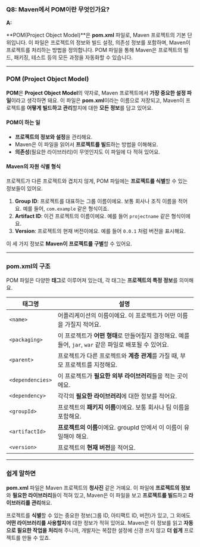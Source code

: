 ### **Q8: Maven에서 POM이란 무엇인가요?**

**A:**

**POM(Project Object Model)**은 **pom.xml** 파일로, Maven 프로젝트의 기본 단위입니다. 이 파일은 프로젝트의 정보와 빌드 설정, 의존성 정보를 포함하며, Maven이 프로젝트를 처리하는 방법을 정의합니다. POM 파일을 통해 Maven은 프로젝트의 빌드, 패키징, 테스트 등의 모든 과정을 자동화할 수 있습니다.

---

### **POM (Project Object Model)**

**POM**은 **Project Object Model**의 약자로, Maven 프로젝트에서 **가장 중요한 설정 파일**이라고 생각하면 돼요. 이 파일은 **pom.xml**이라는 이름으로 저장되고, Maven이 프로젝트를 **어떻게 빌드하고 관리**할지에 대한 **모든 정보**를 담고 있어요.

#### **POM이 하는 일**
- **프로젝트의 정보와 설정**을 관리해요.
- Maven은 이 파일을 읽어서 **프로젝트를 빌드**하는 방법을 이해해요.
- **의존성**(필요한 라이브러리)이 무엇인지도 이 파일에 다 적혀 있어요.

#### **Maven의 자원 식별 형식**
프로젝트가 다른 프로젝트와 겹치지 않게, POM 파일에는 **프로젝트를 식별**할 수 있는 정보들이 있어요.

1. **Group ID**: 프로젝트를 대표하는 그룹 이름이에요. 보통 회사나 조직 이름을 적어요. 예를 들어, `com.example` 같은 형식이죠.
2. **Artifact ID**: 이건 프로젝트의 이름이에요. 예를 들어 `projectname` 같은 형식이에요.
3. **Version**: 프로젝트의 현재 버전이에요. 예를 들어 `0.0.1` 처럼 버전을 표시해요.

이 세 가지 정보로 **Maven이 프로젝트를 구별**할 수 있어요.

---

### **pom.xml의 구조**

POM 파일은 다양한 **태그**로 이루어져 있는데, 각 태그는 **프로젝트의 특정 정보**를 의미해요.

| **태그명** | **설명** |
| --- | --- |
| `<name>` | 어플리케이션의 이름이에요. 이 프로젝트가 어떤 이름을 가질지 적어요. |
| `<packaging>` | 이 프로젝트가 **어떤 형태**로 만들어질지 결정해요. 예를 들어, `jar`, `war` 같은 파일로 배포될 수 있어요. |
| `<parent>` | 프로젝트가 다른 프로젝트와 **계층 관계**를 가질 때, 부모 프로젝트를 지정해요. |
| `<dependencies>` | 이 프로젝트가 **필요한 외부 라이브러리**들을 적는 곳이에요. |
| `<dependency>` | 각각의 **필요한 라이브러리**에 대한 정보를 적어요. |
| `<groupId>` | 프로젝트의 **패키지 이름**이에요. 보통 회사나 팀 이름을 포함해요. |
| `<artifactId>` | **프로젝트의 이름**이에요. groupId 안에서 이 이름이 유일해야 해요. |
| `<version>` | 프로젝트의 **현재 버전**을 적어요. |

---

### **쉽게 말하면**

**pom.xml** 파일은 Maven 프로젝트의 **청사진** 같은 거예요. 이 파일에 **프로젝트의 정보**와 **필요한 라이브러리**들이 적혀 있고, Maven은 이 파일을 보고 **프로젝트를 빌드**하고 **라이브러리를 관리**해요.

프로젝트를 **식별**할 수 있는 중요한 정보(그룹 ID, 아티팩트 ID, 버전)가 있고, 그 외에도 **어떤 라이브러리를 사용할지**에 대한 정보가 적혀 있어요. Maven은 이 정보를 읽고 **자동으로 필요한 작업을 처리**해 주니까, 개발자는 복잡한 설정에 신경 쓰지 않고 **더 쉽게** 프로젝트를 만들 수 있죠.